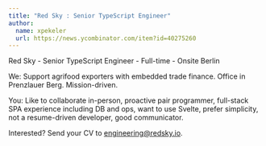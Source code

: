 ```yaml
---
title: "Red Sky : Senior TypeScript Engineer"
author:
  name: xpekeler
  url: https://news.ycombinator.com/item?id=40275260
---
```

Red Sky - Senior TypeScript Engineer - Full-time - Onsite Berlin

We: Support agrifood exporters with embedded trade finance. Office in Prenzlauer Berg. Mission-driven.

You: Like to collaborate in-person, proactive pair programmer, full-stack SPA experience including DB and ops, want to use Svelte, prefer simplicity, not a resume-driven developer, good communicator.

Interested? Send your CV to engineering@redsky.io.
